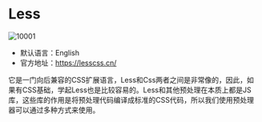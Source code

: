 # Less

![10001](/images/html/less/10001.png)

- 默认语言：English
- 官方地址：https://lesscss.cn/

它是一门向后兼容的CSS扩展语言，Less和Css两者之间是非常像的，因此，如果有CSS基础，学起Less也是比较容易的。Less和其他预处理在本质上都是JS库，这些库的作用是将预处理代码编译成标准的CSS代码，所以我们使用预处理器可以通过多种方式来使用。
